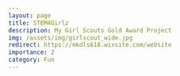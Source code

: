 ```yaml
---
layout: page
title: STEM4Girlz
description: My Girl Scouts Gold Award Project
img: /assets/img/girlscout_wide.jpg
redirect: https://mkdls618.wixsite.com/website
importance: 2
category: Fun
---
```


